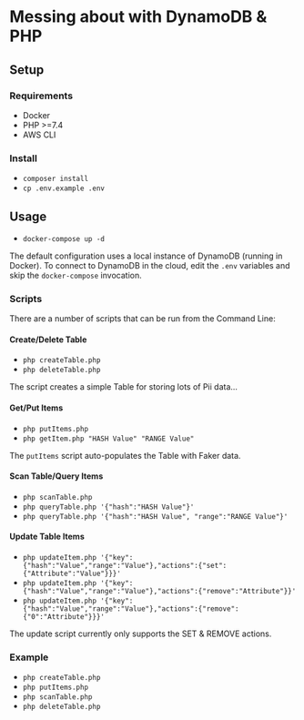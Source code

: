 # Messing about with DynamoDB & PHP
## Setup
### Requirements
- Docker
- PHP >=7.4
- AWS CLI

### Install
- `composer install`
- `cp .env.example .env`
  
## Usage
- `docker-compose up -d`

The default configuration uses a local instance of DynamoDB (running in Docker).  To connect to DynamoDB in the cloud, edit the `.env` variables and skip the `docker-compose` invocation.

### Scripts

There are a number of scripts that can be run from the Command Line:

#### Create/Delete Table
- `php createTable.php`
- `php deleteTable.php`

The script creates a simple Table for storing lots of Pii data...

#### Get/Put Items
- `php putItems.php`
- `php getItem.php "HASH Value" "RANGE Value"`

The `putItems` script auto-populates the Table with Faker data.

#### Scan Table/Query Items
- `php scanTable.php`
- `php queryTable.php '{"hash":"HASH Value"}'`
- `php queryTable.php '{"hash":"HASH Value", "range":"RANGE Value"}'`

#### Update Table Items
- `php updateItem.php '{"key":{"hash":"Value","range":"Value"},"actions":{"set":{"Attribute":"Value"}}}'`
- `php updateItem.php '{"key":{"hash":"Value","range":"Value"},"actions":{"remove":"Attribute"}}'`
- `php updateItem.php '{"key":{"hash":"Value","range":"Value"},"actions":{"remove":{"0":"Attribute"}}}'`

The update script currently only supports the SET & REMOVE actions.

### Example

- `php createTable.php`
- `php putItems.php`
- `php scanTable.php`
- `php deleteTable.php`
